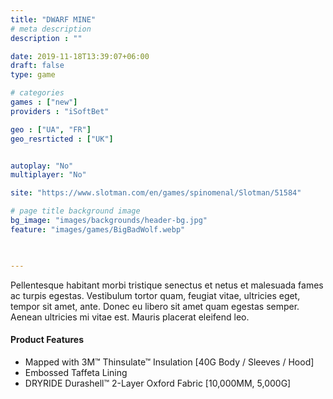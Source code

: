 ```yaml
---
title: "DWARF MINE"
# meta description
description : ""

date: 2019-11-18T13:39:07+06:00
draft: false
type: game

# categories
games : ["new"]
providers : "iSoftBet"

geo : ["UA", "FR"]
geo_resrticted : ["UK"]


autoplay: "No"
multiplayer: "No"

site: "https://www.slotman.com/en/games/spinomenal/Slotman/51584"

# page title background image
bg_image: "images/backgrounds/header-bg.jpg"
feature: "images/games/BigBadWolf.webp"
  


---
```


Pellentesque habitant morbi tristique senectus et netus et malesuada fames ac turpis egestas. Vestibulum tortor quam, feugiat vitae, ultricies eget, tempor sit amet, ante. Donec eu libero sit amet quam egestas semper. Aenean ultricies mi vitae est. Mauris placerat eleifend leo.

#### Product Features

* Mapped with 3M™ Thinsulate™ Insulation [40G Body / Sleeves / Hood]
* Embossed Taffeta Lining
* DRYRIDE Durashell™ 2-Layer Oxford Fabric [10,000MM, 5,000G]
